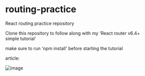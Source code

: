# routing-practice
React routing practice repository

Clone this repository to follow along with my 'React router v6.4+ simple tutorial' 

make sure to run 'npm install' before starting the tutorial

article: 

![image](https://user-images.githubusercontent.com/60019004/218293319-3d92214c-685e-4e40-a9cf-f477a18136cb.png)
